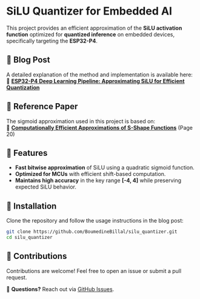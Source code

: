 # SiLU Quantizer for Embedded AI

This project provides an efficient approximation of the **SiLU activation function** optimized for **quantized inference** on embedded devices, specifically targeting the **ESP32-P4**.

## 📖 Blog Post  
A detailed explanation of the method and implementation is available here:  
🔗 **[ESP32-P4 Deep Learning Pipeline: Approximating SiLU for Efficient Quantization](<insert_blog_url_here>)**

## 📄 Reference Paper  
The sigmoid approximation used in this project is based on:  
🔗 **[Computationally Efficient Approximations of S-Shape Functions](https://www.researchgate.net/publication/311777918_Computationally_Efficient_Methods_of_Approximations_of_the_S-Shape_Functions_for_Image_Processing_and_Computer_Graphics_Tasks#full-text)** (Page 20)

## 🚀 Features  
- **Fast bitwise approximation** of SiLU using a quadratic sigmoid function.  
- **Optimized for MCUs** with efficient shift-based computation.  
- **Maintains high accuracy** in the key range **[-4, 4]** while preserving expected SiLU behavior.

## 🔧 Installation  
Clone the repository and follow the usage instructions in the blog post:

```sh
git clone https://github.com/BoumedineBillal/silu_quantizer.git
cd silu_quantizer
```

## 🤝 Contributions  
Contributions are welcome! Feel free to open an issue or submit a pull request.

📩 **Questions?** Reach out via [GitHub Issues](https://github.com/BoumedineBillal/silu_quantizer/issues).
